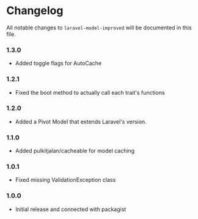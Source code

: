 # Changelog

All notable changes to `laravel-model-improved` will be documented in this file.

### 1.3.0
- Added toggle flags for AutoCache

### 1.2.1
- Fixed the boot method to actually call each trait's functions

### 1.2.0
- Added a Pivot Model that extends Laravel's version.

### 1.1.0
- Added pulkitjalan/cacheable for model caching

### 1.0.1
- Fixed missing ValidationException class

### 1.0.0
- Initial release and connected with packagist
